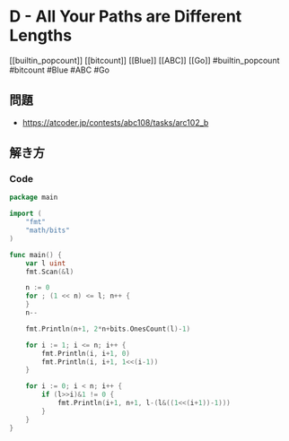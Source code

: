 # D - All Your Paths are Different Lengths
[[builtin_popcount]] [[bitcount]] [[Blue]] [[ABC]] [[Go]]
#builtin_popcount #bitcount #Blue #ABC #Go 

## 問題
- https://atcoder.jp/contests/abc108/tasks/arc102_b

## 解き方
### Code
```go
package main

import (
	"fmt"
	"math/bits"
)

func main() {
	var l uint
	fmt.Scan(&l)

	n := 0
	for ; (1 << n) <= l; n++ {
	}
	n--

	fmt.Println(n+1, 2*n+bits.OnesCount(l)-1)

	for i := 1; i <= n; i++ {
		fmt.Println(i, i+1, 0)
		fmt.Println(i, i+1, 1<<(i-1))
	}

	for i := 0; i < n; i++ {
		if (l>>i)&1 != 0 {
			fmt.Println(i+1, n+1, l-(l&((1<<(i+1))-1)))
		}
	}
}
```